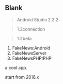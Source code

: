 ## Blank

> Android Studio 2.2.2



> 1.3connection



> 1.2beta



1. FakeNews:Android
2. FakeNewsServer
3. FakeNewsPHP:PHP

a cool app.  

start from 2016.x